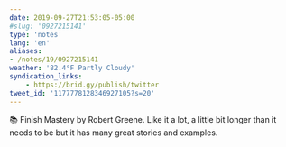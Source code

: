 ```yaml
---
date: 2019-09-27T21:53:05-05:00
#slug: '0927215141'
type: 'notes'
lang: 'en'
aliases:
- /notes/19/0927215141
weather: '82.4°F Partly Cloudy'
syndication_links:
    - https://brid.gy/publish/twitter
tweet_id: '1177778128346927105?s=20'
---
```

📚 Finish Mastery by Robert Greene. Like it a lot, a little bit longer than it needs to be but it has many great stories and examples.
